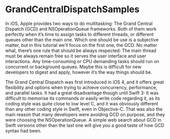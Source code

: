 # GrandCentralDispatchSamples




In iOS, Apple provides two ways to do multitasking: The Grand Central Dispatch (GCD) and NSOperationQueue frameworks. Both of them work perfectly when it’s time to assign tasks to different threads, or different queues other than the main one. Which one should be use is a subjective matter, but in this tutorial we’ll focus on the first one, the GCD. No matter what, there’s one rule that should be always respected: The main thread must be always remain free so it serves the user interface and user interactions. Any time-consuming or CPU demanding tasks should run on concurrent or background queues. Maybe this is difficult for new developers to digest and apply, however it’s the way things should be.

The Grand Central Dispatch was first introduced in iOS 4, and it offers great flexibility and options when trying to achieve concurrency, performance, and parallel tasks. It had a great disadvantage though until Swift 3: It was difficult to memorise its commands or easily write code regarding it, as its coding style was quite close to low level C, and it was obviously different than any other coding style in Swift, even in Objective-C. That was also the main reason that many developers were avoiding GCD on purpose, and they were choosing the NSOperationQueue. A simple web search about GCD in Swift versions other than the last one will give you a good taste of how GCD syntax had been.
